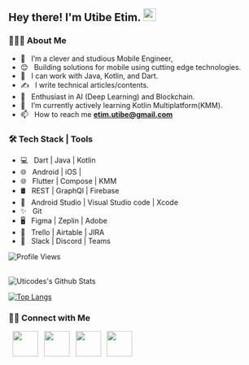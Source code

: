 <h2> Hey there! I'm Utibe Etim. <img src="https://media.tenor.com/Wx9IEmZZXSoAAAAj/hi.gif" width="25"></h2>

<h3> 👨🏻‍💻 About Me </h3>

- 🔭 &nbsp; I’m a clever and studious Mobile Engineer,
- 😊 &nbsp; Building solutions for mobile using cutting edge technologies.
- 💼 &nbsp; I can work with Java, Kotlin, and Dart.
- ✍️  &nbsp; I write technical articles/contents.
- 💖 &nbsp; Enthusiast in AI (Deep Learning) and Blockchain.
- 🌱 &nbsp; I’m currently actively learning Kotlin Multiplatform(KMM).
- 📫 &nbsp; How to reach me **etim.utibe@gmail.com**

<h3>🛠 Tech Stack | Tools</h3>

- 💻 &nbsp; Dart | Java | Kotlin
- 🌐 &nbsp; Android | iOS | 
- 🌐 &nbsp; Flutter | Compose | KMM
- 🛢 &nbsp; REST | GraphQl | Firebase
- 🔧 &nbsp; Android Studio | Visual Studio code | Xcode
- ✨ &nbsp; Git
- 🖥 &nbsp; Figma | Zeplin | Adobe
- 📙 &nbsp; Trello | Airtable | JIRA 
- 🤝 &nbsp; Slack | Discord | Teams

![Profile Views](https://komarev.com/ghpvc/?username=Uticodes&style=flat)


<br>

<img align="center" src="https://github-readme-stats.vercel.app/api?username=Uticodes&include_all_commits=true&count_private=true&show_icons=true&line_height=20&title_color=7A7ADB&icon_color=2234AE&text_color=D3D3D3&bg_color=0,000000,130F40" alt="Uticodes's Github Stats">

</br>

[![Top Langs](https://github-readme-stats.vercel.app/api/top-langs/?username=Uticodes&layout=compact&text_color=daf7dc&bg_color=151515)](https://github.com/devSouvik/github-readme-stats)


<h3> 🤝🏻 Connect with Me </h3>

<p align="start">
&nbsp; <a href="https://twitter.com/Uticodes" target="_blank" rel="noopener noreferrer"><img src="https://img.icons8.com/plasticine/100/000000/twitter.png" width="50" /></a>
&nbsp; <a href="https://www.instagram.com/utibe__etim/" target="_blank" rel="noopener noreferrer"><img src="https://img.icons8.com/plasticine/100/000000/instagram-new.png" width="50" /></a>
&nbsp; <a href="https://www.linkedin.com/in/utibe-etim-0a901a107/" target="_blank" rel="noopener noreferrer"><img src="https://img.icons8.com/plasticine/100/000000/linkedin.png" width="50" /></a>
&nbsp; <a href="mailto:etim.utibe@gmail.com" target="_blank" rel="noopener noreferrer"><img src="https://img.icons8.com/plasticine/100/000000/gmail.png"  width="50" /></a>
</p>

